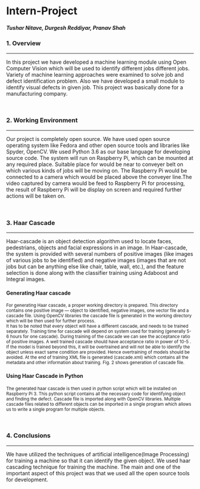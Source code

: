 # Intern-Project
##### Tushar Nitave, Durgesh Reddiyar, Pranav Shah

### 1. Overview
___
<p>In this project we have developed a machine learning module using Open Computer Vision which will be used to identify different jobs different jobs. Variety of machine learning approaches were examined to solve job and defect identification problem. Also we have developed a small module to identify visual defects in given job. This project was basically done for a manufacturing company.</p>

<br>

### 2. Working Environment
___
<p>Our project is completely open source. We have used open source operating system like Fedora and other open source tools and libraries like Spyder, OpenCV. We used Python 3.6 as our base language for developing source code.  The system will run on Raspberry Pi, which can be mounted at any required place. Suitable place for would be near to conveyer belt on which various kinds of jobs will be moving on. The Raspberry Pi would be connected to a camera which would be placed above the conveyer line.The video captured by camera would be feed to Raspberry Pi for processing, the result of Raspberry Pi will be display on screen and required further actions will be taken on.</p>

<br>

### 3. Haar  Cascade
___
<p>Haar-cascade is an object detection algorithm used to locate faces, pedestrians, objects and facial expressions in an image. In Haar-cascade, the system is provided with several numbers of positive images (like images of various jobs to be identified) and negative images (images that are not jobs but can be anything else like chair, table, wall, etc.), and the feature selection is done along with the classifier training using Adaboost and Integral images.</p>

  #### Generating Haar cascade
  
  <sub>For generating  Haar cascade, a proper working directory is prepared. This directory contains  one positive image — object to      identified, negative images, one vector file and a cascade file. Using OpenCV libraries the cascade file is generated in the working directory which will be then used for further process. 
</sub>
  <br><sub>It has to be noted that every object will have a different cascade, and needs to be trained separately. Training time for cascade will depend on system used for training (generally 5-6 hours for one cascade). During training of the cascade we can see the acceptance ratio of positive images. A well trained cascade should have acceptance ratio in power of 10-5 . If the model is trained beyond this, it will be overtrained and will not be able to identify the object unless exact same condition are provided. Hence overtraining of models should be avoided. At the end of training XML file is generated (cascade.xml) which contains all the metadata and other information about training. Fig. 2 shows generation of cascade file. 
</sub>

  #### Using Haar Cascade in Python
  
  <sub>The generated haar cascade is then used in python script which will be installed on Raspberry Pi 3. This python script contains all the necessary code for identifying object and finding the defect. Cascade file is imported along with OpenCV  libraries. Multiple cascade files related to different objects can be imported in a single program which allows us to write a single program for multiple objects.
</sub>

<br>

### 4. Conclusions
___

<p>We have utilized the techniques of artificial intelligence(Image Processing) for training a machine so that it can identify the given object. We used haar cascading technique for training the machine. The main and one of the important aspect of this project was that we used all the open source tools for development.</p>


